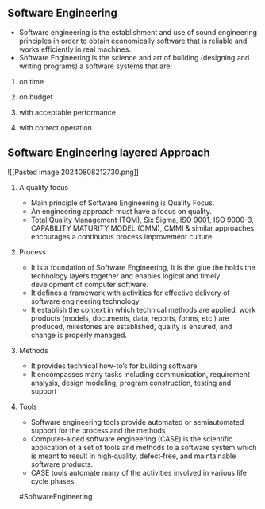 ## Software Engineering
- Software engineering is the establishment and use of sound engineering principles in order to obtain economically software that is reliable and works efficiently in real machines.
- Software Engineering is the science and art of building (designing and writing programs) a software systems that are:

1) on time

2) on budget

3) with acceptable performance

4) with correct operation

## Software Engineering layered Approach
![[Pasted image 20240808212730.png]]
1. A quality focus
	- Main principle of Software Engineering is Quality Focus.
	-  An engineering approach must have a focus on quality.
	- Total Quality Management (TQM), Six Sigma, ISO 9001, ISO 9000-3, CAPABILITY MATURITY MODEL (CMM), CMMI & similar approaches encourages a continuous process improvement culture.
2. Process 
	- It is a foundation of Software Engineering, It is the glue the holds the technology layers together and enables logical and timely development of computer software.
	- It defines a framework with activities for effective delivery of software engineering technology
	- It establish the context in which technical methods are applied, work products (models, documents, data, reports, forms, etc.) are produced, milestones are established, quality is ensured, and change is properly managed.
3. Methods 
	 - It provides technical how-to’s for building software
	- It encompasses many tasks including communication, requirement analysis, design modeling, program construction, testing and support
1. Tools
    - Software engineering tools provide automated or semiautomated support for the process and the methods
	- Computer‐aided software engineering (CASE) is the scientific application of a set of tools and methods to a software system which is meant to result in high‐quality, defect‐free, and maintainable software products.
	- CASE tools automate many of the activities involved in various life cycle phases.
	
	#SoftwareEngineering 